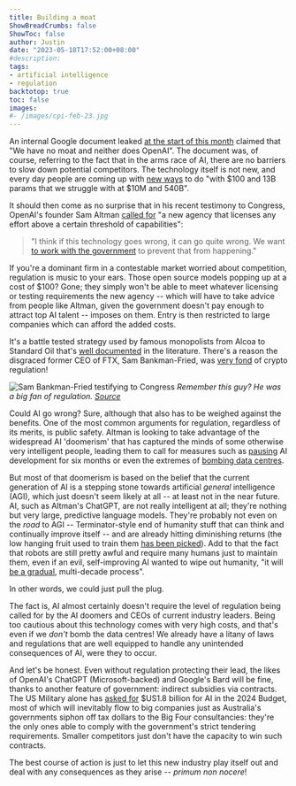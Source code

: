 ```yaml
---
title: Building a moat
ShowBreadCrumbs: false
ShowToc: false
author: Justin
date: "2023-05-18T17:52:00+08:00"
#description: 
tags:
- artificial intelligence
- regulation
backtotop: true
toc: false
images:
#- /images/cpi-feb-23.jpg
---
```


An internal Google document leaked [at the start of this month](https://www.semianalysis.com/p/google-we-have-no-moat-and-neither) claimed that "We have no moat and neither does OpenAI". The document was, of course, referring to the fact that in the arms race of AI, there are no barriers to slow down potential competitors. The technology itself is not new, and every day people are coming up with [new ways](https://lmsys.org/blog/2023-03-30-vicuna/) to do "with $100 and 13B params that we struggle with at $10M and 540B".

It should then come as no surprise that in his recent testimony to Congress, OpenAI's founder Sam Altman [called for](https://www.axios.com/2023/05/17/ai-leaders-sam-altman-regulate-senate) "a new agency that licenses any effort above a certain threshold of capabilities":

> "I think if this technology goes wrong, it can go quite wrong. We want [to work with the government](https://au.finance.yahoo.com/news/openais-ceo-wants-us-regulation-of-ai-his-ideas-already-exist-in-some-states-221337389.html) to prevent that from happening." 

If you're a dominant firm in a contestable market worried about competition, regulation is music to your ears. Those open source models popping up at a cost of $100? Gone; they simply won't be able to meet whatever licensing or testing requirements the new agency -- which will have to take advice from people like Altman, given the government doesn't pay enough to attract top AI talent -- imposes on them. Entry is then restricted to large companies which can afford the added costs. 

It's a battle tested strategy used by famous monopolists from Alcoa to Standard Oil that's [well documented](https://link.springer.com/referenceworkentry/10.1007/978-1-4614-7883-6_403-2) in the literature. There's a reason the disgraced former CEO of FTX, Sam Bankman-Fried, was [very fond](https://markets.businessinsider.com/news/currencies/sam-bankman-fried-ftx-crypto-regulation-experts-security-sec-markets-2022-2) of crypto regulation!

![Sam Bankman-Fried testifying to Congress](/images/bankman-congress-2022.jpg) *Remember this guy? He was a big fan of regulation. [Source](https://www.vox.com/recode/2022/11/17/23463277/ftx-crypto-regulation-sam-bankman-fried-alameda-sec-gary-gensler)* 

Could AI go wrong? Sure, although that also has to be weighed against the benefits. One of the most common arguments for regulation, regardless of its merits, is public safety. Altman is looking to take advantage of the widespread AI 'doomerism' that has captured the minds of some otherwise very intelligent people, leading them to call for measures such as [pausing](https://www.dw.com/en/tech-experts-call-for-6-month-pause-on-ai-development/a-65174081) AI development for six months or even the extremes of [bombing data centres](https://www.reddit.com/r/ChatGPT/comments/12818ks/end_of_days_expert_calls_for_bombing_of_ai_data/).

But most of that doomerism is based on the belief that the current generation of AI is a stepping stone towards artificial *general* intelligence (AGI), which just doesn't seem likely at all -- at least not in the near future. AI, such as Altman's ChatGPT, are not really intelligent at all; they're nothing but very large, predictive language models. They're probably not even on the *road* to AGI -- Terminator-style end of humanity stuff that can think and continually improve itself -- and are already hitting diminishing returns (the low hanging fruit used to train them [has been picked](https://www.theatlantic.com/technology/archive/2023/01/artificial-intelligence-ai-chatgpt-dall-e-2-learning/672754/)). Add to that the fact that robots are still pretty awful and require many humans just to maintain them, even if an evil, self-improving AI wanted to wipe out humanity, "it will [be a gradual](https://www.understandingai.org/p/why-im-not-worried-about-ai-taking), multi-decade process". 

In other words, we could just pull the plug.

The fact is, AI almost certainly doesn't require the level of regulation being called for by the AI doomers and CEOs of current industry leaders. Being too cautious about this technology comes with very high costs, and that's even if we *don't* bomb the data centres! We already have a litany of laws and regulations that are well equipped to handle any unintended consequences of AI, were they to occur.

And let's be honest. Even without regulation protecting their lead, the likes of OpenAI's ChatGPT (Microsoft-backed) and Google's Bard will be fine, thanks to another feature of government: indirect subsidies via contracts. The US Military alone has [asked for](https://www.bloomberg.com/news/articles/2023-05-17/china-military-ai-use-raises-alarm-for-congress-ex-google-ceo) $US1.8 billion for AI in the 2024 Budget, most of which will inevitably flow to big companies just as Australia's governments siphon off tax dollars to the Big Four consultancies: they're the only ones able to comply with the government's strict tendering requirements. Smaller competitors just don't have the capacity to win such contracts.

The best course of action is just to let this new industry play itself out and deal with any consequences as they arise -- *primum non nocere*!